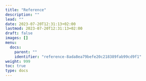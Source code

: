 ```yaml
---
title: "Reference"
description: ""
lead: ""
date: 2023-07-20T12:31:13+02:00
lastmod: 2023-07-20T12:31:13+02:00
draft: false
images: []
menu:
  docs:
    parent: ""
    identifier: "reference-8ada8ea79befe20c218389fab99cd9f1"
weight: 999
toc: true
type: docs
---
```

